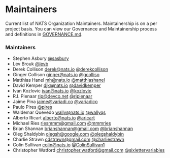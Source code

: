 # Maintainers
Current list of NATS Organization Maintainers. Maintainership is on a per project basis. You can view our Governance and Maintainership process and definitions in [GOVERNANCE.md](https://github.com/nats-io/nats-general/blob/master/GOVERNANCE.md).

### Maintainers
  - Stephen Asbury [@sasbury](https://github.com/sasbury)
  - Lev Brouk [@levb](https://github.com/levb)
  - Derek Collison <derek@nats.io> [@derekcollison](https://github.com/derekcollison)
  - Ginger Collison <ginger@nats.io> [@gcolliso](https://github.com/gcolliso)
  - Matthias Hanel <mh@nats.io> [@matthiashanel](https://github.com/matthiashanel)
  - David Kemper <djk@nats.io> [@davidkemper](https://github.com/davidkemper)
  - Ivan Kozlovic <ivan@nats.io> [@kozlovic](https://github.com/kozlovic)
  - R.I. Pienaar <rip@devco.net> [@ripienaar](https://github.com/ripienaar)
  - Jaime Pina <jaime@variadi.co> [@variadico](https://https://github.com/variadico)
  - Paulo Pires [@pires](https://github.com/pires)
  - Waldemar Quevedo <wally@nats.io> [@wallyqs](https://github.com/wallyqs)
  - Alberto Ricart <alberto@nats.io> [@aricart](https://github.com/aricart)
  - Michael Ries <riesmmm@gmail.com> [@mmmries](https://github.com/mmmries)
  - Brian Shannan <brianshannan@gmail.com> [@brianshannan](https://github.com/brianshannan)
  - Oleg Shaldybin <olegsh@google.com> [@olegshaldybin](https://github.com/olegshaldybin)
  - Charlie Strawn <cdstrawn@gmail.com> [@charliestrawn](https://github.com/charliestrawn)
  - Colin Sullivan <colin@nats.io> [@ColinSullivan1](https://github.com/ColinSullivan1)
  - Christopher Watford <christopher.watford@gmail.com> [@sixlettervariables](https://github.com/sixlettervariables)

